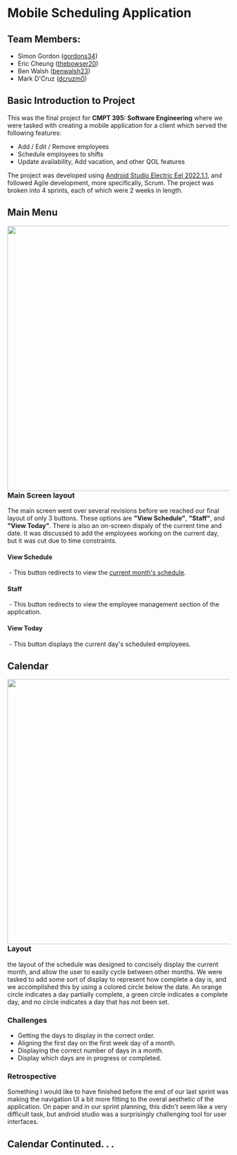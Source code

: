 # Mobile Scheduling Application
## Team Members:
- Simon Gordon ([gordons34](https://github.com/gordons34))
- Eric Cheung ([thebowser20](https://github.com/TheBowser20))
- Ben Walsh ([benwalsh23](https://github.com/benwalsh23))
- Mark D'Cruz ([dcruzm0](https://github.com/dcruzm0))

## Basic Introduction to Project

This was the final project for **CMPT 395: Software Engineering** where we were tasked with creating a mobile application for a client which served the following features:
<ul><li>Add / Edit / Remove employees</li>
<li>Schedule employees to shifts</li>
<li>Update availability, Add vacation, and other QOL features</li></ul>

The project was developed using [Android Studio Electric Eel 2022.1.1](https://developer.android.com/studio/releases/past-releases/as-electric-eel-release-notes), and followed Agile development, more specifically, Scrum. The project was broken into 4 sprints, each of which were 2 weeks in length.

## Main Menu

<img height="600px" align="left" src="https://github.com/Gordons34Repo/Mobile-Scheduling-Application/assets/135652713/595d1ea5-a60b-4592-acf4-2cbb56c0179e"/>

### Main Screen layout

The main screen went over several revisions before we reached our final layout of only 3 buttons. These options are **"View Schedule"**, **"Staff"**, and **"View Today"**. There is also an on-screen dispaly of the current time and date. It was discussed to add the employees working on the current day, but it was cut due to time constraints.

#### View Schedule

&nbsp;- This button redirects to view the [current month's schedule](#calendar).

#### Staff

&nbsp;- This button redirects to view the employee management section of the application.

#### View Today

&nbsp;- This button displays the current day's scheduled employees.<br clear="left"/>

## Calendar

<img height ="600px" align="right" src="https://github.com/Gordons34Repo/Mobile-Scheduling-Application/assets/135652713/07f05f50-8b8c-4e88-94ca-85fb53cf7b6f"/>

### Layout

the layout of the schedule was designed to concisely display the current month, and allow the user to easily cycle between other months. We were tasked to add some sort of display to represent how complete a day is, and we accomplished this by using a colored circle below the date. An orange circle indicates a day partially complete, a green circle indicates a complete day, and no circle indicates a day that has not been set.

### Challenges

<ul><li>Getting the days to display in the correct order.</li>
<li>Aligning the first day on the first week day of a month.</li>
<li>Displaying the correct number of days in a month.</li>
<li>Display which days are in progress or completed.</li></ul>

### Retrospective

Something I would like to have finished before the end of our last sprint was making the navigation UI a bit more fitting to the overal aesthetic of the application. On paper and in our sprint planning, this didn't seem like a very difficult task, but android studio was a surprisingly challenging tool for user interfaces.<br clear="right"/>

## Calendar Continuted. . .
